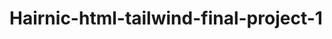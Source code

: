 # Hairnic-html-tailwind-final-project-1
<!-- live link -->
<!-- 

https://65184c78fe7ae23fddf133da--spontaneous-paletas-150e14.netlify.app/ 

-->